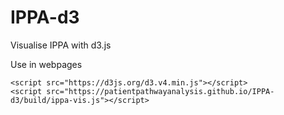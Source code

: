 # IPPA-d3
Visualise IPPA with d3.js


Use in webpages

```
<script src="https://d3js.org/d3.v4.min.js"></script>
<script src="https://patientpathwayanalysis.github.io/IPPA-d3/build/ippa-vis.js"></script>
```
